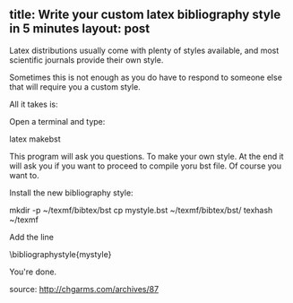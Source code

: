 title: Write your custom latex bibliography style in 5 minutes
layout: post
--

Latex distributions usually come with plenty of styles available, and most scientific journals provide their own style.

Sometimes this is not enough as you do have to respond to someone else that will require you a custom style.

All it takes is:

Open a terminal and type:
  
  latex makebst 
  
This program will ask you questions. To make your own style. At the end it will ask you if you want to proceed to compile yoru bst file. Of course you want to.

Install the new bibliography style:

   mkdir -p ~/texmf/bibtex/bst
   cp mystyle.bst ~/texmf/bibtex/bst/
   texhash ~/texmf

Add the line

   \bibliographystyle{mystyle}

You're done.

source: http://chgarms.com/archives/87
